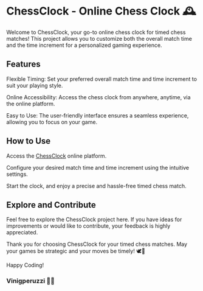 # ChessClock - Online Chess Clock 🕰️
Welcome to ChessClock, your go-to online chess clock for timed chess matches! This project allows you to customize both the overall match time and the time increment for a personalized gaming experience.

## Features
Flexible Timing: Set your preferred overall match time and time increment to suit your playing style.

Online Accessibility: Access the chess clock from anywhere, anytime, via the online platform.

Easy to Use: The user-friendly interface ensures a seamless experience, allowing you to focus on your game.

## How to Use
Access the [ChessClock](https://vinigperuzzi.github.io/ChessClock/) online platform.

Configure your desired match time and time increment using the intuitive settings.

Start the clock, and enjoy a precise and hassle-free timed chess match.

## Explore and Contribute
Feel free to explore the ChessClock project here. If you have ideas for improvements or would like to contribute, your feedback is highly appreciated.

Thank you for choosing ChessClock for your timed chess matches. May your games be strategic and your moves be timely! 🕊️🏁

Happy Coding! 
### Vinigperuzzi 🧙‍♂️
